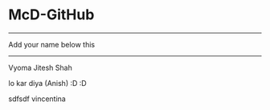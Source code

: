 # McD-GitHub

------
Add your name below this

------
Vyoma Jitesh Shah

lo kar diya (Anish) :D :D

sdfsdf
vincentina 
